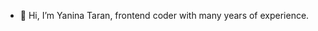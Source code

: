 - 👋 Hi, I’m Yanina Taran, frontend coder with many years of experience.

<!---
- 👀 I’m interested in ...
- 🌱 I’m currently learning ...
- 💞️ I’m looking to collaborate on ...
- 📫 How to reach me ...

yan-tar/yan-tar is a ✨ special ✨ repository because its `README.md` (this file) appears on your GitHub profile.
You can click the Preview link to take a look at your changes.
--->
